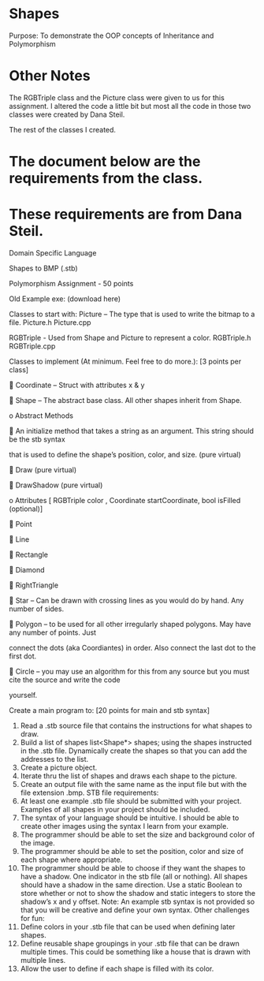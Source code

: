 # Shapes
Purpose: To demonstrate the OOP concepts of Inheritance and Polymorphism

# Other Notes
The RGBTriple class and the Picture class were given to us for this assignment. I altered the code a little bit
but most all the code in those two classes were created by Dana Steil.

The rest of the classes I created.


# The document below are the requirements from the class. 
# These requirements are from Dana Steil.
Domain Specific Language

Shapes to BMP (.stb)

Polymorphism Assignment - 50 points

Old Example exe: (download here)

Classes to start with: Picture – The type that is used to write the bitmap to a file. Picture.h Picture.cpp

RGBTriple - Used from Shape and Picture to represent a color. RGBTriple.h RGBTriple.cpp

Classes to implement (At minimum. Feel free to do more.): [3 points per class]

 Coordinate – Struct with attributes x & y

 Shape – The abstract base class. All other shapes inherit from Shape.

o Abstract Methods

 An initialize method that takes a string as an argument. This string should be the stb syntax

that is used to define the shape’s position, color, and size. (pure virtual)

 Draw (pure virtual)

 DrawShadow (pure virtual)

o Attributes [ RGBTriple color , Coordinate startCoordinate, bool isFilled (optional)]

 Point

 Line

 Rectangle

 Diamond

 RightTriangle

 Star – Can be drawn with crossing lines as you would do by hand. Any number of sides.

 Polygon – to be used for all other irregularly shaped polygons. May have any number of points. Just

connect the dots (aka Coordiantes) in order. Also connect the last dot to the first dot.

 Circle – you may use an algorithm for this from any source but you must cite the source and write the code

yourself.

Create a main program to: [20 points for main and stb syntax]

1. Read a .stb source file that contains the instructions for what shapes to draw.
2. Build a list of shapes list<Shape*> shapes; using the shapes instructed in the .stb file. Dynamically create
the shapes so that you can add the addresses to the list.
3. Create a picture object.
4. Iterate thru the list of shapes and draws each shape to the picture.
5. Create an output file with the same name as the input file but with the file extension .bmp.
STB file requirements:
1. At least one example .stb file should be submitted with your project. Examples of all shapes in your project
should be included.
2. The syntax of your language should be intuitive. I should be able to create other images using the syntax I
learn from your example.
3. The programmer should be able to set the size and background color of the image.
4. The programmer should be able to set the position, color and size of each shape where appropriate.
5. The programmer should be able to choose if they want the shapes to have a shadow. One indicator in the
stb file (all or nothing). All shapes should have a shadow in the same direction. Use a static Boolean to
store whether or not to show the shadow and static integers to store the shadow’s x and y offset.
Note: An example stb syntax is not provided so that you will be creative and define your own syntax.
Other challenges for fun:
1. Define colors in your .stb file that can be used when defining later shapes.
2. Define reusable shape groupings in your .stb file that can be drawn multiple times. This could be something
like a house that is drawn with multiple lines.
3. Allow the user to define if each shape is filled with its color. 
